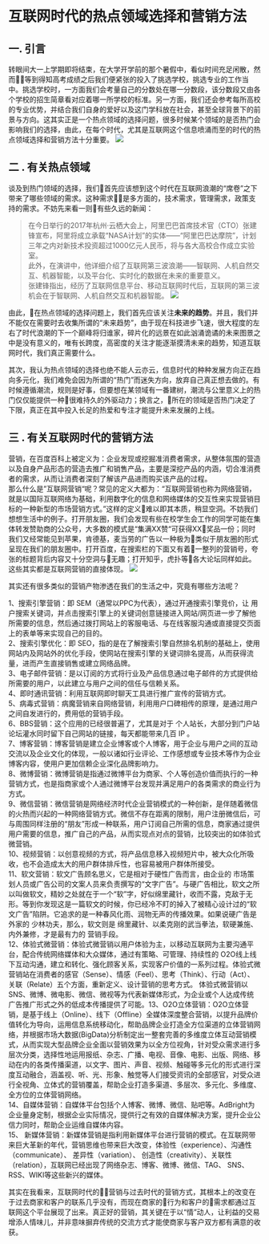# 互联网时代的热点领域选择和营销方法

## 一. 引言

转眼间大一上学期即将结束，在大学开学前的那个暑假中，看似时间充足闲散，然而等到得知高考成绩之后我们便紧张的投入了挑选学校，挑选专业的工作当中。挑选学校时，一方面我们会考量自己的分数处在哪一分数段，该分数段又由各个学校的招生简章看对应着哪一所学校的标准。另一方面，我们还会参考每所高校的专业优势，并结合我们自身的爱好以及这门学科放在社会，甚至全球背景下的前景与方向。这其实正是一个热点领域的选择问题，很多时候某个领域的是否热门会影响我们的选择，由此，在每个时代，尤其是互联网这个信息喷涌而至的时代的热点领域选择和营销方法十分重要。
![](https://upload.cc/i1/2019/01/03/Tg8ujc.jpg)

## 二 . 有关热点领域

谈及到热门领域的选择，我们首先应该想到这个时代在互联网浪潮的“席卷”之下带来了哪些领域的需求。这种需求是多方面的，技术需求，管理需求，政策支持的需求。不妨先来看一则有些久远的新闻：
>在今日举行的2017年杭州·云栖大会上，阿里巴巴首席技术官（CTO）张建锋宣布，阿里将成立承载“NASA计划”的实体——“阿里巴巴达摩院”，计划三年之内对新技术投资超过1000亿元人民币，将与各大高校合作成立实验室。    
此外，在演讲中，他详细介绍了互联网第三波浪潮——智联网、人机自然交互、机器智能，以及平台化、实时化的数据在未来的重要意义。    
张建锋指出，经历了互联网信息平台、移动互联网时代后，互联网的第三波机会在于智联网、人机自然交互和机器智能。
![](https://upload.cc/i1/2019/01/03/1DcrLR.png)

由此，在热点领域的选择问题上，我们首先应该关注**未来的趋势**。并且，我们并不能仅在需要时去收集所谓的“未来趋势”，由于现在科技进步飞速，很大程度的左右了时代浪潮的下一个巅峰将归谁家，碎片化的远景在如此汹涌诡谲的未来图景之中是没有意义的，唯有长跨度，高密度的关注才能逐渐摸清未来的趋势，知道互联网时代，我们真正需要什么。

其次，我认为热点领域的选择也绝不能人云亦云，信息时代的种种发展方向正在趋向多元化，我们难免会因为所谓的“热门”而迷失方向，放弃自己真正想去做的。有时候遵循潮流，规则是好事，但要想在某领域有一番建树，潮流与公里意义上的热门仅仅能提供一种很难持久的外驱动力；换言之，所在的领域是否热门决定了下限，真正在其中投入长足的热爱和专注才能提升未来发展的上线。

## 三 . 有关互联网时代的营销方法

营销，在百度百科上被定义为：企业发现或挖掘准消费者需求，从整体氛围的营造以及自身产品形态的营造去推广和销售产品，主要是深挖产品的内涵，切合准消费者的需求，从而让消费者深刻了解该产品进而购买该产品的过程。    
那么什么是”互联网营销“呢？常见的定义大都为：“互联网营销也称为网络营销，就是以国际互联网络为基础，利用数字化的信息和网络媒体的交互性来实现营销目标的一种新型的市场营销方式。”这样的定义难以即其本质，稍显空洞。不妨我们想想生活中的例子。打开朋友圈，我们会发现有些在校学生会工作的同学可能在集体转发赞助商的公众号，大多数的模式是“集满XX赞“可获得XX奖品一份；同时我们又经常能见到苹果，肯德基，麦当劳的广告以一种极为类似于朋友圈的形式呈现在我们的朋友圈中。打开百度，在搜索栏的下面又有着一整列的营销号，夸张的标题背后内容又十分空洞与无趣；打开知乎，虎扑等各大论坛同样如此。这些其实都是互联网营销的直接体现。
![](https://upload.cc/i1/2019/01/03/SlCsed.jpg)    

其实还有很多类似的营销产物渗透在我们的生活之中，究竟有哪些方法呢？

1、搜索引擎营销：即 SEM（通常以PPC为代表），通过开通搜索引擎竞价，让 用户搜索关键词，并点击搜索引擎上的关键词创意链接进入网站/网页进一步了解他所需要的信息，然后通过拨打网站上的客服电话、与在线客服沟通或直接提交页面上的表单等来实现自己的目的。  
      2、搜索引擎优化：即 SEO，指的是在了解搜索引擎自然排名机制的基础上，使用网站内及网站外的优化手段，使网站在搜索引擎的关键词排名提高，从而获得流量，进而产生直接销售或建立网络品牌。    
3、电子邮件营销：是以订阅的方式将行业及产品信息通过电子邮件的方式提供给所需要的用户，以此建立与用户之间的信任与信赖关系。     
4、即时通讯营销：利用互联网即时聊天工具进行推广宣传的营销方式。     
5、病毒式营销：病魔营销来自网络营销，利用用户口碑相传的原理，是通过用户之间自发进行的，费用低的营销手段。     
6、BBS营销：这个应用的已经很普遍了，尤其是对于 个人站长，大部分到门户站论坛灌水同时留下自己网站的链接，每天都能带来几百 IP 。    
7、博客营销：博客营销是建立企业博客或个人博客，用于企业与用户之间的互动交流以及企业文化的体现，一般以诸如行业评论、工作感想或专业技术等作为企业博客内容，使用户更加信赖企业深化品牌影响力。     
8、微博营销：微博营销是指通过微博平台为商家、个人等创造价值而执行的一种营销方式，也是指商家或个人通过微博平台发现并满足用户的各类需求的商业行为方式。     
9、微信营销：微信营销是网络经济时代企业营销模式的一种创新，是伴随着微信的火热而兴起的一种网络营销方式。微信不存在距离的限制，用户注册微信后，可与周围同样注册的“朋友”形成一种联系，用户订阅自己所需的信息，商家通过提供用户需要的信息，推广自己的产品，从而实现点对点的营销，比较突出的如体验式微营销。     
10、视频营销：以创意视频的方式，将产品信息移入视频短片中，被大众化所吸收，也不会造成太大的用户群体排斥性，也容易被用户群体所接受。     
11、软文营销：软文广告顾名思义，它是相对于硬性广告而言，由企业的 市场策划人员或广告公司的文案人员来负责撰写的“文字广告”。与硬广告相比，软文之所以叫做软文，精妙之处就在于一个“软”字，好似绵里藏针，收而不露，克敌于无形。等到你发现这是一篇软文的时候，你已经冷不盯的掉入了被精心设计过的“软文广告”陷阱。它追求的是一种春风化雨、润物无声的传播效果。如果说硬广告是外家的 少林功夫，那么，软文则是 绵里藏针、以柔克刚的武当拳法，软硬兼施、内外兼修，才是最有力的 营销手段。     
12、体验式微营销：体验式微营销以用户体验为主，以移动互联网为主要沟通平台，配合传统网络媒体和大众媒体，通过有策略、可管理、持续性的 O2O线上线下互动沟通，建立和转化、强化顾客关系，实现客户价值的一系列过程。体验式微营销站在消费者的感官（Sense）、情感（Feel）、思考（Think）、行动（Act）、关联（Relate）五个方面，重新定义、设计营销的思考方式。 体验式微营销以SNS、微博、微电影、微信、微视等为代表新媒体形式，为企业或个人达成传统广告推广形式之外的低成本传播提供了可能。13、O2O立体营销：O2O立体营销，是基于线上（Online）、线下（Offline）全媒体深度整合营销，以提升品牌价值转化为导向，运用信息系统移动化，帮助品牌企业打造全方位渠道的立体营销网络，并根据市场大数据(BigData)分析制定出一整套完善的多维度立体互动营销模式，从而实现大型品牌企业全面以营销效果为以全方位视角，针对受众需求进行多层次分类，选择性地运用报纸、杂志、广播、电视、音像、电影、出版、网络、移动在内的各类传播渠道，以文字、图片、声音、视频、触碰等多元化的形式进行深度互动融合，涵盖视、听、光、形象、触觉等人们接受资讯的全部感官，对受众进行全视角、立体式的营销覆盖，帮助企业打造多渠道、多层次、多元化、多维度、全方位的立体营销网络。     
14、自媒体营销：自媒体平台包括个人博客、微博、微信、贴吧等。AdBright为企业量身定制，根据企业实际情况，提供行之有效的自媒体解决方案，提升企业公信力同时，帮助企业运维自媒体内容。    
15、 新媒体营销：新媒体营销是指利用新媒体平台进行营销的模式。在互联网带来巨大革新的年代，营销思维也带来巨大改变，体验性（experience）、沟通性（communicate）、 差异性（variation）、 创造性（creativity）、关联性（relation），互联网已经出现了网络杂志、博客、微博、微信、TAG、 SNS、 RSS、WIKI等这些新兴的媒体。

其实在我看来，互联网时代的营销与过去时代的营销方式，其根本上的改变在于过去商家和客户的联系几乎没有，而现在商家的行为和客户的需求都通过互联网这个平台展现了出来。真正好的营销，其关键在于以“情”动人，让利益的交易增添人情味儿，并非意味摒弃传统的交流方式才能使商家与客户双方都有满意的收获。